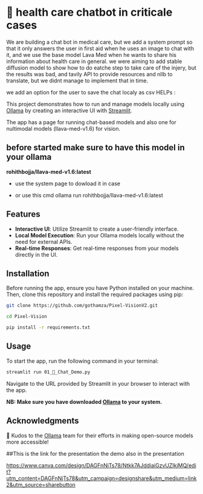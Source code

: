 # 🚀 health care chatbot in criticale cases
We are building a chat bot in medical care, but we add a system prompt so that it only answers the user in first aid when he uses an image to chat with it, and we use the base model Lava Med when he wants to share his information about health care in general. we were aiming to add stable diffusion model to show how to do eatche step to take care of the injery, but the results was bad, and tavily API to provide resources and nllb to translate, but we didnt manage to implement that in time.

we add an option for the user to save the chat localy as csv 
HELPs :

This project demonstrates how to run and manage models locally using [Ollama](https://ollama.com/) by creating an interactive UI with [Streamlit](https://streamlit.io).

The app has a page for running chat-based models and also one for nultimodal models (llava-med-v1.6) for vision.

## before started make sure to have this model in your ollama 

  **rohithbojja/llava-med-v1.6:latest**

- use the system page to dowload it in case 

- or use this cmd ollama run rohithbojja/llava-med-v1.6:latest


## Features

- **Interactive UI**: Utilize Streamlit to create a user-friendly interface.
- **Local Model Execution**: Run your Ollama models locally without the need for external APIs.
- **Real-time Responses**: Get real-time responses from your models directly in the UI.

## Installation

Before running the app, ensure you have Python installed on your machine. Then, clone this repository and install the required packages using pip:

```bash
git clone https://github.com/gothamza/Pixel-VisionV2.git
```

```bash
cd Pixel-Vision
```

```bash
pip install -r requirements.txt
```

## Usage

To start the app, run the following command in your terminal:

```bash
streamlit run 01_💬_Chat_Demo.py
```

Navigate to the URL provided by Streamlit in your browser to interact with the app.

**NB: Make sure you have downloaded [Ollama](https://ollama.com/) to your system.**



## Acknowledgments

👏 Kudos to the [Ollama](https://ollama.com/) team for their efforts in making open-source models more accessible!


##This is the link for the presentation 
the demo also in the presentation

https://www.canva.com/design/DAGFnNjTs78/Ntkk7AJddiaiGzvUZIkjMQ/edit?utm_content=DAGFnNjTs78&utm_campaign=designshare&utm_medium=link2&utm_source=sharebutton